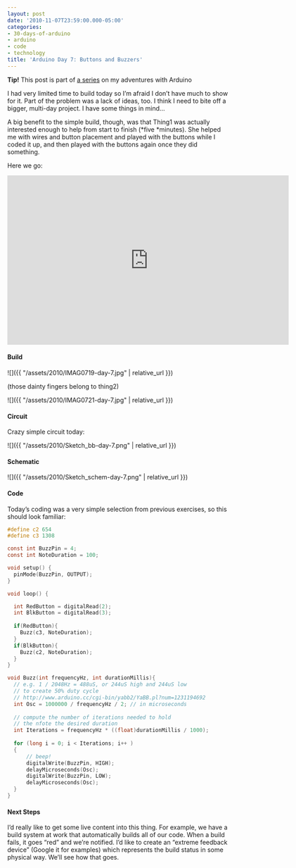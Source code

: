 ```yaml
---
layout: post
date: '2010-11-07T23:59:00.000-05:00'
categories:
- 30-days-of-arduino
- arduino
- code
- technology
title: 'Arduino Day 7: Buttons and Buzzers'
---
```


**Tip!** This post is part of [a series](/tag/30-days-of-arduino) on my adventures with Arduino

I had very limited time to build today so I’m afraid I don’t have much to show for it. Part of the problem was a lack of ideas, too. I think I need to bite off a bigger, multi-day project. I have some things in mind...

A big benefit to the simple build, though, was that Thing1 was actually interested enough to help from start to finish (*five *minutes). She helped me with wires and button placement and played with the buttons while I coded it up, and then played with the buttons again once they did something.

Here we go:  

<iframe width="640" height="385" src="https://www.youtube.com/embed/_BNAhP3OazQ" title="Arduino Day 7: Buttons and Buzzers" frameborder="0" allow="accelerometer; autoplay; clipboard-write; encrypted-media; gyroscope; picture-in-picture; web-share" allowfullscreen></iframe>

#### Build

![]({{ "/assets/2010/IMAG0719-day-7.jpg" | relative_url }}) 

(those dainty fingers belong to thing2)

![]({{ "/assets/2010/IMAG0721-day-7.jpg" | relative_url }}) 

#### Circuit

Crazy simple circuit today:

![]({{ "/assets/2010/Sketch_bb-day-7.png" | relative_url }}) 

#### Schematic

![]({{ "/assets/2010/Sketch_schem-day-7.png" | relative_url }}) 
#### Code

Today’s coding was a very simple selection from previous exercises, so this should look familiar:
```c
#define c2 654
#define c3 1308

const int BuzzPin = 4;
const int NoteDuration = 100; 

void setup() {
  pinMode(BuzzPin, OUTPUT);  
}

void loop() {

  int RedButton = digitalRead(2);  
  int BlkButton = digitalRead(3);  
  
  if(RedButton){
    Buzz(c3, NoteDuration);
  }
  if(BlkButton){
    Buzz(c2, NoteDuration); 
  }
}

void Buzz(int frequencyHz, int durationMillis){
  // e.g. 1 / 2048Hz = 488uS, or 244uS high and 244uS low
  // to create 50% duty cycle
  // http://www.arduino.cc/cgi-bin/yabb2/YaBB.pl?num=1231194692
  int Osc = 1000000 / frequencyHz / 2; // in microseconds
  
  // compute the number of iterations needed to hold
  // the nfote the desired duration
  int Iterations = frequencyHz * ((float)durationMillis / 1000);
  
  for (long i = 0; i < Iterations; i++ )
  {
      // beep!
      digitalWrite(BuzzPin, HIGH);
      delayMicroseconds(Osc);
      digitalWrite(BuzzPin, LOW);
      delayMicroseconds(Osc);
  }  
}
```



#### Next Steps


I’d really like to get some live content into this thing. For example, we have a build system at work that automatically builds all of our code. When a build fails, it goes “red” and we’re notified. I’d like to create an “extreme feedback device” (Google it for examples) which represents the build status in some physical way. We’ll see how that goes.